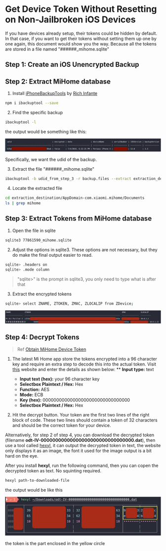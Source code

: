 # Get Device Token Without Resetting on Non-Jailbroken iOS Devices

If you have devices already setup, their tokens could be hidden by default. In that case, if you want to get their tokens without setting them up one by one again, this document would show you the way. Because all the tokens are stored in a file named "######_mihome.sqlite"

## Step 1: Create an iOS Unencrypted Backup

## Step 2: Extract MiHome database

1. Install [iPhoneBackupTools](https://github.com/richinfante/iphonebackuptools) by [Rich Infante](https://github.com/richinfante)

```bash
npm i ibackuptool --save
```

2. Find the specific backup

```bash
ibackuptool -l
```

the output would be something like this:

![ibackuptool list output](images/ibackuptool-list.jpg)

Specifically, we want the udid of the backup.

3. Extract the file "######_mihome.sqlite"

```bash
ibackuptool -b udid_from_step_3 -r backup.files --extract extraction_destination --filter "mihome.sqlite"
```

4. Locate the extracted file

```bash
cd extraction_destination/AppDomain-com.xiaomi.mihome/Documents
ls | grep mihome
```

## Step 3: Extract Tokens from MiHome database

1. Open the file in sqlite

```bash
sqlite3 77861590_mihome.sqlite
```

2. Adjust the options in sqlite3. These options are not necessary, but they do make the final output easier to read.

```bash
sqlite> .headers on
sqlite> .mode column
```

>"sqlite>" is the prompt in sqlite3, you only need to type what is after that

3. Extract the encrypted tokens

```bash
sqlite> select ZNAME, ZTOKEN, ZMAC, ZLOCALIP from ZDevice;
```

![mihome encrypted tokens](images/mihome-tokens.jpg)

## Step 4: Decrypt Tokens

> Ref [Obtain MiHome Device Token](https://github.com/jghaanstra/com.xiaomi-miio/blob/master/docs/obtain_token.md)

1. The latest Mi Home app store the tokens encrypted into a 96 character key and require an extra step to decode this into the actual token. Visit [this](http://aes.online-domain-tools.com/) website and enter the details as shown below:
** __Input type:__ text
    * __Input text (hex):__ your 96 character key
    * __Selectbox Plaintext / Hex:__ Hex
    * __Function:__ AES
    * __Mode:__ ECB
    * __Key (hex):__ 00000000000000000000000000000000
    * __Selectbox Plaintext / Hex:__ Hex

2. Hit the decrypt button. Your token are the first two lines of the right block of code. These two lines should contain a token of 32 characters and should be the correct token for your device.

Alternatively, for step 2 of step 4, you can download the decrypted token (filename __odt-IV-00000000000000000000000000000000.dat__), then use a tool called [hexyl](https://github.com/sharkdp/hexyl), it can output the decrypted token in text, the website only displays it as an image, the font it used for the image output is a bit hard on the eye.

After you install **hexyl**, run the following command, then you can copen the decrypted token as text. No squinting required.

```bash
hexyl path-to-downloaded-file
```

the output would be like this

![hexyl output](images/hexyl-output.jpg)

the token is the part enclosed in the yellow circle
